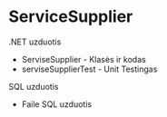 # ServiceSupplier
.NET uzduotis
 - ServiseSupplier - Klasės ir kodas
 - serviseSupplierTest - Unit Testingas
 
 SQL uzduotis
 - Faile SQL uzduotis

